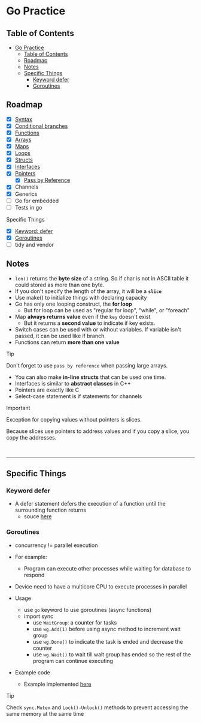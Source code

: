 # Go Practice

## Table of Contents
- [Go Practice](#go-practice)
  - [Table of Contents](#table-of-contents)
  - [Roadmap](#roadmap)
  - [Notes](#notes)
  - [Specific Things](#specific-things)
    - [Keyword defer](#keyword-defer)
    - [Goroutines](#goroutines)

## Roadmap

- [x] [Syntax](variables/variables.go)
- [x] [Conditional branches](functions/functions.go)
- [x] [Functions](functions/functions.go)
- [x] [Arrays](arrays/arrays.go)
- [x] [Maps](maps/maps.go)
- [x] [Loops](arrays/arrays.go)
- [x] [Structs](structs/structs.go)
- [x] [Interfaces](interfaces/interfaces.go)
- [x] [Pointers](pointers/pointers.go)
  - [x] [Pass by Reference](pass-by-reference/pass-by-reference.go)
- [x] Channels
- [x] Generics
- [ ] Go for embedded
- [ ] Tests in go

Specific Things
- [x] [Keyword: defer](#keyword-defer)
- [x] [Goroutines](#goroutines)
- [ ] tidy and vendor

## Notes

- `len()` returns the **byte size** of a string. So if char is not in ASCII table it could stored as more than one byte.
- If you don't specify the length of the array, it will be a **`slice`**
- Use make() to initialize things with declaring capacity
- Go has only one looping construct, the **for loop**
  - But for loop can be used as "regular for loop", "while", or "foreach"
- Map **always returns value** even if the `key` doesn't exist
  - But it returns a **second value** to indicate if key exists.
- Switch cases can be used with or without variables. If variable isn't passed, it can be used like if branch.
- Functions can return **more than one value**
> [!TIP]
> Don't forget to use `pass by reference` when passing large arrays.
- You can also make **in-line structs** that can be used one time.
- Interfaces is similar to **abstract classes** in C++
- Pointers are exactly like C
- Select-case statement is if statements for channels

> [!IMPORTANT]
> Exception for copying values without pointers is slices.
> 
> Because slices use pointers to address values and if you copy a slice, you copy the addresses.

<br><hr>

## Specific Things

### Keyword defer

- A defer statement defers the execution of a function until the surrounding function returns
  - souce [here](https://go.dev/tour/flowcontrol/12)

### Goroutines

- concurrency != parallel execution
- For example:
  - Program can execute other processes while waiting for database to respond
- Device need to have a multicore CPU to execute processes in parallel

- Usage
  - use `go` keyword to use goroutines (async functions)
  - import sync
    - use `WaitGroup`: a counter for tasks
    - use `wg.Add(1)` before using async method to increment wait group
    - use `wg.Done()` to indicate the task is ended and decrease the counter
    - use `wg.Wait()` to wait till wait group has ended so the rest of the program can continue executing

- Example code
  - Example implemented [here](goroutines/goroutines.go)

> [!TIP]
> Check `sync.Mutex` and `Lock()-Unlock()` methods to prevent accessing the same memory at the same time